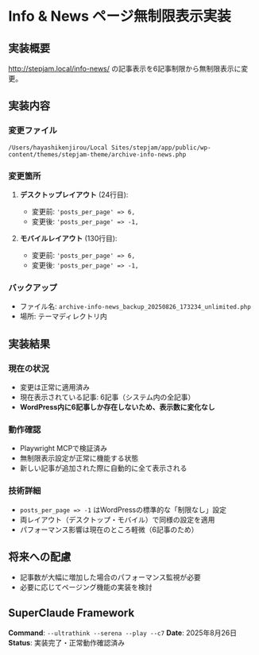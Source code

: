 # Info & News ページ無制限表示実装

## 実装概要
http://stepjam.local/info-news/ の記事表示を6記事制限から無制限表示に変更。

## 実装内容

### 変更ファイル
`/Users/hayashikenjirou/Local Sites/stepjam/app/public/wp-content/themes/stepjam-theme/archive-info-news.php`

### 変更箇所
1. **デスクトップレイアウト** (24行目):
   - 変更前: `'posts_per_page' => 6,`
   - 変更後: `'posts_per_page' => -1,`

2. **モバイルレイアウト** (130行目):
   - 変更前: `'posts_per_page' => 6,`
   - 変更後: `'posts_per_page' => -1,`

### バックアップ
- ファイル名: `archive-info-news_backup_20250826_173234_unlimited.php`
- 場所: テーマディレクトリ内

## 実装結果

### 現在の状況
- 変更は正常に適用済み
- 現在表示されている記事: 6記事（システム内の全記事）
- **WordPress内に6記事しか存在しないため、表示数に変化なし**

### 動作確認
- Playwright MCPで検証済み
- 無制限表示設定が正常に機能する状態
- 新しい記事が追加された際に自動的に全て表示される

### 技術詳細
- `posts_per_page => -1` はWordPressの標準的な「制限なし」設定
- 両レイアウト（デスクトップ・モバイル）で同様の設定を適用
- パフォーマンス影響は現在のところ軽微（6記事のため）

## 将来への配慮
- 記事数が大幅に増加した場合のパフォーマンス監視が必要
- 必要に応じてページング機能の実装を検討

## SuperClaude Framework
**Command**: `--ultrathink --serena --play --c7`
**Date**: 2025年8月26日
**Status**: 実装完了・正常動作確認済み